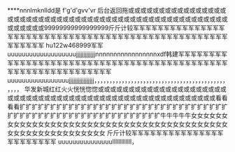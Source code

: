 ****nnnlmknlldd是 f'g'd'gvv'vr                                                                                                                                                                                                                       后台返回拖或或或或或或或或或或或或或或或或或或或或或或或或或或或或或或或或或或或或或或或或或或或或或或或或或或或或或或或或或或99999999999999999斤斤计较军军军军军军军军军军军军军军军军军军军军军军军军军军军军军军军军军军军军军军军军军军军军军军军军军军军军军军军军军  hu122w468999军军uuuuuuuuuuuuuuuuuuujjjjjjjjjjjjjnnnnnnnnnnnnnnnnnxdf韩建军军军军军军军军军军军军军军军军军军军军军军军军军军军军军军军军军军军军军军军军军军军军军军军军军军军军军军军军军军军军军uuuuuuuuuuuuuuuuujjjjjjjjjjjjjjjjj，，，，，，，，，，，，，，，，，，，，，，，，，，，，，，，，，，，，，，，，，，，，，，，                                                                                                                                                                             华发新城红红火火恍恍惚惚或或或或或或或或或或或或或或或或或或或或或或或或或或或或或或或或或或或或或或或或或或或或或或或或或或或或或或或看看看看扩扩扩扩扩扩扩扩扩扩扩扩扩扩扩扩扩扩扩扩扩扩扩扩扩扩扩扩扩扩扩扩扩扩扩扩扩扩扩扩扩扩扩扩扩扩扩扩扩扩扩扩扩扩扩扩扩扩扩牛牛牛牛牛女女女女女女女女女女女女女女女女女女女女女女女女女女女女女女女女女女女女女女女女女女女女女女女女女女女女女女女女女女                斤斤计较军军军军军军军军军军军军军军军军军军军军军军军               uuuuuuuuuuuuuuulllllllllllll，